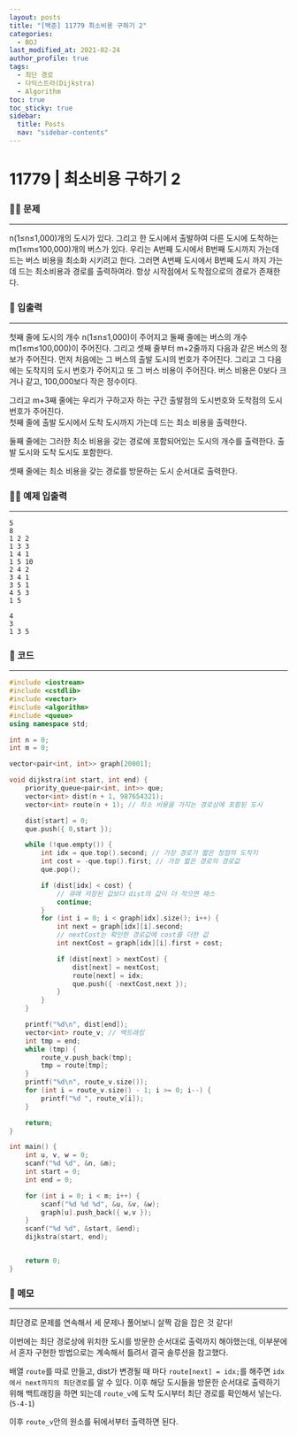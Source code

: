 ```yaml
---
layout: posts
title: "[백준] 11779 최소비용 구하기 2"
categories:
  - BOJ
last_modified_at: 2021-02-24
author_profile: true
tags:
  - 최단 경로
  - 다익스트라(Dijkstra)
  - Algorithm
toc: true
toc_sticky: true
sidebar:
  title: Posts
  nav: "sidebar-contents"
---
```


# 11779 | 최소비용 구하기 2


### 🙋‍♀️ 문제

-----

n(1≤n≤1,000)개의 도시가 있다. 그리고 한 도시에서 출발하여 다른 도시에 도착하는 m(1≤m≤100,000)개의 버스가 있다. 우리는 A번째 도시에서 B번째 도시까지 가는데 드는 버스 비용을 최소화 시키려고 한다. 그러면 A번째 도시에서 B번째 도시 까지 가는데 드는 최소비용과 경로를 출력하여라. 항상 시작점에서 도착점으로의 경로가 존재한다.

### 🙌 입출력

-----

첫째 줄에 도시의 개수 n(1≤n≤1,000)이 주어지고 둘째 줄에는 버스의 개수 m(1≤m≤100,000)이 주어진다. 그리고 셋째 줄부터 m+2줄까지 다음과 같은 버스의 정보가 주어진다. 먼저 처음에는 그 버스의 출발 도시의 번호가 주어진다. 그리고 그 다음에는 도착지의 도시 번호가 주어지고 또 그 버스 비용이 주어진다. 버스 비용은 0보다 크거나 같고, 100,000보다 작은 정수이다.

그리고 m+3째 줄에는 우리가 구하고자 하는 구간 출발점의 도시번호와 도착점의 도시번호가 주어진다.
<br>
첫째 줄에 출발 도시에서 도착 도시까지 가는데 드는 최소 비용을 출력한다.

둘째 줄에는 그러한 최소 비용을 갖는 경로에 포함되어있는 도시의 개수를 출력한다. 출발 도시와 도착 도시도 포함한다.

셋째 줄에는 최소 비용을 갖는 경로를 방문하는 도시 순서대로 출력한다.

### 🙋‍♂️ 예제 입출력

-----

```
5
8
1 2 2
1 3 3
1 4 1
1 5 10
2 4 2
3 4 1
3 5 1
4 5 3
1 5
```

```
4
3
1 3 5
```


### 🚀 코드

-----

```c++
#include <iostream>
#include <cstdlib>
#include <vector>
#include <algorithm>
#include <queue>
using namespace std;

int n = 0;
int m = 0;

vector<pair<int, int>> graph[20001];

void dijkstra(int start, int end) {
	priority_queue<pair<int, int>> que;
	vector<int> dist(n + 1, 987654321);
	vector<int> route(n + 1); // 최소 비용을 가지는 경로상에 포함된 도시

	dist[start] = 0;
	que.push({ 0,start });

	while (!que.empty()) {
		int idx = que.top().second; // 가장 경로가 짧은 정점의 도착지
		int cost = -que.top().first; // 가장 짧은 경로의 경로값
		que.pop();

		if (dist[idx] < cost) {
			// 큐에 저장된 값보다 dist의 값이 더 작으면 패스
			continue;
		}
		for (int i = 0; i < graph[idx].size(); i++) {
			int next = graph[idx][i].second;
			// nextCost는 확인한 경로값에 cost를 더한 값
			int nextCost = graph[idx][i].first + cost;

			if (dist[next] > nextCost) {
				dist[next] = nextCost;
				route[next] = idx;
				que.push({ -nextCost,next });
			}
		}
	}

	printf("%d\n", dist[end]);
	vector<int> route_v; // 백트래킹
	int tmp = end;
	while (tmp) {
		route_v.push_back(tmp);
		tmp = route[tmp];
	}
	printf("%d\n", route_v.size());
	for (int i = route_v.size() - 1; i >= 0; i--) {
		printf("%d ", route_v[i]);
	}

	return;
}

int main() {
	int u, v, w = 0;
	scanf("%d %d", &n, &m);
	int start = 0;
	int end = 0;

	for (int i = 0; i < m; i++) {
		scanf("%d %d %d", &u, &v, &w);
		graph[u].push_back({ w,v });
	}
	scanf("%d %d", &start, &end);
	dijkstra(start, end);


	return 0;
}
```

### 🌠 메모

-----

최단경로 문제를 연속해서 세 문제나 풀어보니 살짝 감을 잡은 것 같다!

이번에는 최단 경로상에 위치한 도시를 방문한 순서대로 출력까지 해야했는데, 이부분에서 혼자 구현한 방법으로는 계속해서 틀려서 결국 솔루션을 참고했다.

배열 ```route```를 따로 만들고, dist가 변경될 때 마다 ```route[next] = idx;```를 해주면 ```idx에서 next까지의 최단경로```를 알 수 있다. 이후 해당 도시들을 방문한 순서대로 출력하기 위해 백트래킹을 하면 되는데 ```route_v```에 도착 도시부터 최단 경로를 확인해서 넣는다. (```5-4-1```)

이후 ```route_v```안의 원소를 뒤에서부터 출력하면 된다.
